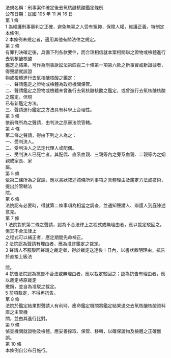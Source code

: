 法規名稱：刑事案件確定後去氧核醣核酸鑑定條例  
公布日期：民國 105 年 11 月 16 日  
第 1 條  
1 為維護刑事審判之正確，避免無辜之人受有冤抑，保障人權，維護正義，特制定本條例。  
2 本條例未規定者，適用其他有關法律之規定。  
第 2 條  
有罪判決確定後，具備下列各款要件，而合理相信就本案相關聯之證物或檢體進行去氧核醣核酸  
鑑定之結果，可作為刑事訴訟法第四百二十條第一項第六款之新事實或新證據者，得聲請就該證  
物或檢體進行去氧核醣核酸之鑑定：  
一、聲請鑑定之證物或檢體為政府機關保管。  
二、聲請鑑定之證物或檢體未曾進行去氧核醣核酸之鑑定，或曾進行去氧核醣核酸之鑑定，但現  
已有新鑑定方法。  
三、聲請進行鑑定之方法具有科學上合理性。  
第 3 條  
依前條所為之聲請，由判決之原審法院管轄。  
第 4 條  
第二條之聲請，得由下列之人為之：  
一、受判決人。  
二、受判決人之法定代理人或配偶。  
三、受判決人已死亡者，其配偶、直系血親、三親等內之旁系血親、二親等內之姻親或家長、家  
屬。  
第 5 條  
依第二條所為之聲請，應以書狀敘述該條所列事項之具體理由及鑑定方法或技術，提出於管轄法  
院。  
第 6 條  
法院認有必要時，得就第二條事項為相當之調查，並通知聲請人、辯護人到庭陳述意見。  
第 7 條  
1 法院對於第二條之聲請，認為不合法律上之程式或無理由者，應以裁定駁回之。但其不合法律上  
之程式可以補正者，應定期間先命補正。  
2 法院認為聲請有理由者，應為准許鑑定之裁定。  
3 聲請人不服駁回聲請之裁定者，得於裁定送達後十日內，以書狀敘明理由，抗告於直接上級法  


院。  
4 抗告法院認為抗告不合法或無理由者，應以裁定駁回之；認為抗告有理由者，應以裁定將原裁定  
撤銷，並自為准駁之裁定。  
5 前項裁定，不得再抗告。  
第 8 條  
法院於鑑定結果對聲請人有利時，應命鑑定機關將鑑定結果送交去氧核醣核酸資料庫之主管機  
關，並由其進行比對。  
第 9 條  
偵查機關就證物及檢體，應妥善採取、保管、移轉，以確保證物及檢體之正確無誤。  
第 10 條  
本條例自公布日施行。  


